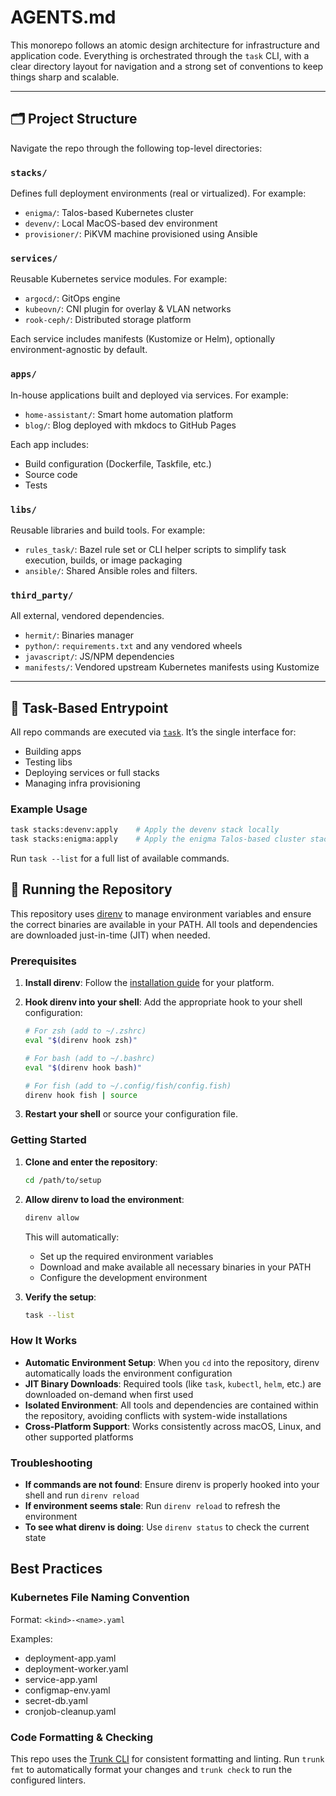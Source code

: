 # AGENTS.md

This monorepo follows an atomic design architecture for infrastructure and application code. Everything is orchestrated through the `task` CLI, with a clear directory layout for navigation and a strong set of conventions to keep things sharp and scalable.

---

## 🗂 Project Structure

Navigate the repo through the following top-level directories:

### `stacks/`
Defines full deployment environments (real or virtualized). For example:

- `enigma/`: Talos-based Kubernetes cluster
- `devenv/`: Local MacOS-based dev environment
- `provisioner/`: PiKVM machine provisioned using Ansible

### `services/`
Reusable Kubernetes service modules. For example:

- `argocd/`: GitOps engine
- `kubeovn/`: CNI plugin for overlay & VLAN networks
- `rook-ceph/`: Distributed storage platform

Each service includes manifests (Kustomize or Helm), optionally environment-agnostic by default.

### `apps/`
In-house applications built and deployed via services. For example:

- `home-assistant/`: Smart home automation platform
- `blog/`: Blog deployed with mkdocs to GitHub Pages

Each app includes:
- Build configuration (Dockerfile, Taskfile, etc.)
- Source code
- Tests

### `libs/`
Reusable libraries and build tools. For example:

- `rules_task/`: Bazel rule set or CLI helper scripts to simplify task execution, builds, or image packaging
- `ansible/`: Shared Ansible roles and filters.

### `third_party/`
All external, vendored dependencies.

- `hermit/`: Binaries manager
- `python/`: `requirements.txt` and any vendored wheels
- `javascript/`: JS/NPM dependencies
- `manifests/`: Vendored upstream Kubernetes manifests using Kustomize

---

## 🚀 Task-Based Entrypoint

All repo commands are executed via [`task`](https://taskfile.dev). It’s the single interface for:

- Building apps
- Testing libs
- Deploying services or full stacks
- Managing infra provisioning

### Example Usage

```bash
task stacks:devenv:apply    # Apply the devenv stack locally
task stacks:enigma:apply    # Apply the enigma Talos-based cluster stack
```

Run `task --list` for a full list of available commands.

## 🏃 Running the Repository

This repository uses [direnv](https://direnv.net/) to manage environment variables and ensure the correct binaries are available in your PATH. All tools and dependencies are downloaded just-in-time (JIT) when needed.

### Prerequisites

1. **Install direnv**: Follow the [installation guide](https://direnv.net/docs/installation.html) for your platform.

2. **Hook direnv into your shell**: Add the appropriate hook to your shell configuration:
   ```bash
   # For zsh (add to ~/.zshrc)
   eval "$(direnv hook zsh)"
   
   # For bash (add to ~/.bashrc)
   eval "$(direnv hook bash)"
   
   # For fish (add to ~/.config/fish/config.fish)
   direnv hook fish | source
   ```

3. **Restart your shell** or source your configuration file.

### Getting Started

1. **Clone and enter the repository**:
   ```bash
   cd /path/to/setup
   ```

2. **Allow direnv to load the environment**:
   ```bash
   direnv allow
   ```
   
   This will automatically:
   - Set up the required environment variables
   - Download and make available all necessary binaries in your PATH
   - Configure the development environment

3. **Verify the setup**:
   ```bash
   task --list
   ```

### How It Works

- **Automatic Environment Setup**: When you `cd` into the repository, direnv automatically loads the environment configuration
- **JIT Binary Downloads**: Required tools (like `task`, `kubectl`, `helm`, etc.) are downloaded on-demand when first used
- **Isolated Environment**: All tools and dependencies are contained within the repository, avoiding conflicts with system-wide installations
- **Cross-Platform Support**: Works consistently across macOS, Linux, and other supported platforms

### Troubleshooting

- **If commands are not found**: Ensure direnv is properly hooked into your shell and run `direnv reload`
- **If environment seems stale**: Run `direnv reload` to refresh the environment
- **To see what direnv is doing**: Use `direnv status` to check the current state

## Best Practices

### Kubernetes File Naming Convention

Format: `<kind>-<name>.yaml`

Examples:
- deployment-app.yaml
- deployment-worker.yaml
- service-app.yaml
- configmap-env.yaml
- secret-db.yaml
- cronjob-cleanup.yaml

### Code Formatting & Checking

This repo uses the [Trunk CLI](https://docs.trunk.io/code-quality/code-quality)
for consistent formatting and linting. Run `trunk fmt` to automatically format
your changes and `trunk check` to run the configured linters.

